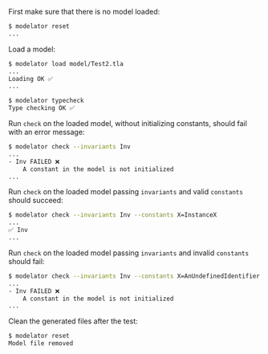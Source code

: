 First make sure that there is no model loaded:

```sh
$ modelator reset
...
```

Load a model:

```sh
$ modelator load model/Test2.tla
...
Loading OK ✅
...
```

```sh
$ modelator typecheck
Type checking OK ✅
```

Run `check` on the loaded model, without initializing constants, should fail
with an error message:

```sh
$ modelator check --invariants Inv
...
- Inv FAILED ❌
    A constant in the model is not initialized
...
```

Run `check` on the loaded model passing `invariants` and valid `constants`
should succeed:

```sh
$ modelator check --invariants Inv --constants X=InstanceX
...
✅ Inv
...
```

Run `check` on the loaded model passing `invariants` and invalid `constants`
should fail:

```sh
$ modelator check --invariants Inv --constants X=AnUndefinedIdentifier
...
- Inv FAILED ❌
    A constant in the model is not initialized
...
```

Clean the generated files after the test:

```sh
$ modelator reset
Model file removed
```
